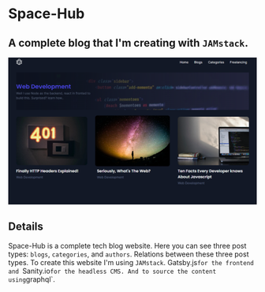 
# Space-Hub

A complete blog that I'm creating  with `JAMstack`.
---
![Screenshot how it looks like](./Bannr.png)
## Details
Space-Hub is a complete tech blog website. Here you can see three post types: `blogs`, `categories`, and `authors`. Relations between these three post types. 
To create this website I'm using `JAMstack`. 
Gatsby.js` for the frontend and 
`Sanity.io` for the headless CMS. And to source the content  using `graphql`.


